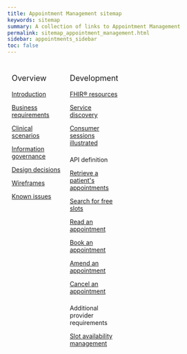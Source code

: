 ```yaml
---
title: Appointment Management sitemap
keywords: sitemap
summary: A collection of links to Appointment Management information
permalink: sitemap_appointment_management.html
sidebar: appointments_sidebar
toc: false
---
```

<style>
* {
  box-sizing: border-box;
}

/* Create three equal columns that floats next to each other */
.column {
  float: left;
  width: 33.33%;
  padding: 10px;

}

/* Clear floats after the columns */
.row:after {
  content: "";
  display: table;
  clear: both;
}
</style>

<div class="row">
  <div class="column">
   <p style="font-size:18px">Overview</p>
    	<p><a href="appointments.html">Introduction</a></p>
    	<p><a href="appointments_requirements.html">Business requirements</a></p>
    	<p><a href="appointments_clinical_scenarios.html">Clinical scenarios</a></p>
    	<p><a href="appointments_ig.html">Information governance</a></p>
    	<p><a href="appointments_design.html">Design decisions</a></p>
	<p><a href="appointments_wireframes.html">Wireframes</a></p>
    	<p><a href="appointments_known_issues.html">Known issues</a></p>
  </div>
  <div class="column">
    <p style="font-size:18px">Development</p>
    	<p><a href="datalibraryappointment.html">FHIR&reg; resources</a></p>	 
    	<p><a href="appointments_service_discovery.html">Service discovery</a></p>
	 <p><a href="appointments_consumer_sessions.html">Consumer sessions illustrated</a></p>
	<p style="padding-top:8px">API definition</p>
	<p><a href="appointments_use_case_retrieve_a_patients_appointments.html">Retrieve a patient's appointments</a></p>
	  <p><a href="appointments_use_case_search_for_free_slots.html">Search for free slots</a></p>
	  <p><a href="appointments_use_case_read_an_appointment.html">Read an appointment</a></p>
	  <p><a href="appointments_use_case_book_an_appointment.html">Book an appointment</a></p>
	  <p><a href="appointments_use_case_amend_an_appointment.html">Amend an appointment</a></p>
	  <p><a href="appointments_use_case_cancel_an_appointment.html">Cancel an appointment</a></p>	
	  <p style="padding-top:8px">Additional provider requirements</p>
	  <p><a href="appointments_slotavailabilitymanagement.html">Slot availability management</a></p>
  </div>
  </div>
